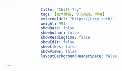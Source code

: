 ---
                title: "Chill-Try"
                tags: [技术博客, 个人网站, 博客]
                externalUrl: "https://ctry.tech/"
                weight: 991
                showDate: false
                showAuthor: false
                showReadingTime: false
                showEdit: false
                showLikes: false
                showViews: false
                layoutBackgroundHeaderSpace: false
                ---

